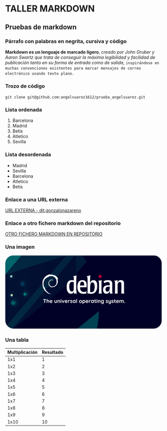 # TALLER MARKDOWN
## Pruebas de markdown

### Párrafo con palabras en negrita, cursiva y código
**Markdown es un lenguaje de marcado ligero**, *creado por John Gruber y Aaron Swartz que trata de conseguir la máxima legibilidad y facilidad de publicación tanto en su forma de entrada como de salida*, `inspirándose en muchas convenciones existentes para marcar mensajes de correo electrónico usando texto plano.`

### Trozo de código
`git clone git@github.com:angelsuarez1612/prueba_angelsuarez.git`

### Lista ordenada
1. Barcelona
2. Madrid
3. Betis
4. Atletico
5. Sevilla

### Lista desordenada
- Madrid
- Sevilla
- Barcelona
- Atletico
- Betis

### Enlace a una URL externa
[URL EXTERNA - dit.gonzalonazareno](https://dit.gonzalonazareno.org/gestiona/)

### Enlace a otro fichero markdown del repositorio
[OTRO FICHERO MARKDOWN EN REPOSITORIO]([https://github.com/angelsuarez1612/Taller_Markdown/blob/main/FicheroPrueba.md](https://github.com/angelsuarez1612/prueba_angelsuarez/blob/main/README.md))

### Una imagen
![IMAGEN DEBIAN](/imagen/11-bullseye-wiki-banner-04.png)

### Una tabla
Multiplicación|Resultado
--|--
1x1|1
1x2|2
1x3|3
1x4|4
1x5|5
1x6|6
1x7|7
1x8|8
1x9|9
1x10|10
